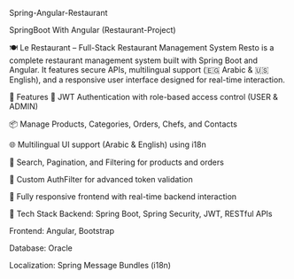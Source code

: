 Spring-Angular-Restaurant

SpringBoot With Angular (Restaurant-Project)

🍽 Le Restaurant – Full-Stack Restaurant Management System Resto is a complete restaurant management system built with Spring Boot and Angular. It features secure APIs, multilingual support (🇪🇬 Arabic & 🇺🇸 English), and a responsive user interface designed for real-time interaction.

🚀 Features 🔐 JWT Authentication with role-based access control (USER & ADMIN)

📦 Manage Products, Categories, Orders, Chefs, and Contacts

🌐 Multilingual UI support (Arabic & English) using i18n

🔎 Search, Pagination, and Filtering for products and orders

🧰 Custom AuthFilter for advanced token validation

📱 Fully responsive frontend with real-time backend interaction

🧪 Tech Stack Backend: Spring Boot, Spring Security, JWT, RESTful APIs

Frontend: Angular, Bootstrap

Database: Oracle

Localization: Spring Message Bundles (i18n)
